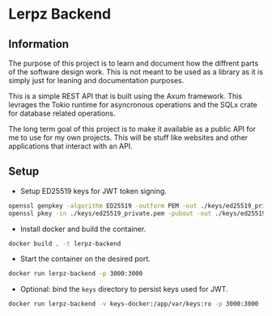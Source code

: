 # Lerpz Backend

## Information

The purpose of this project is to learn and document how the diffrent parts
of the software design work. This is not meant to be used as a library as it
is simply just for leaning and documentation purposes.

This is a simple REST API that is built using the Axum framework. This levrages
the Tokio runtime for asyncronous operations and the SQLx crate for database related
operations.

The long term goal of this project is to make it available as a public API
for me to use for my own projects. This will be stuff like websites and other
applications that interact with an API.

## Setup

- Setup ED25519 keys for JWT token signing.

```bash
openssl genpkey -algorithm ED25519 -outform PEM -out ./keys/ed25519_private.pem 
openssl pkey -in ./keys/ed25519_private.pem -pubout -out ./keys/ed25519_public.pem
```

- Install docker and build the container.

```bash
docker build . -t lerpz-backend
```

- Start the container on the desired port.

```bash
docker run lerpz-backend -p 3000:3000
```

- Optional: bind the `keys` directory to persist keys used for JWT.

```bash
docker run lerpz-backend -v keys-docker:/app/var/keys:ro -p 3000:3000
```
